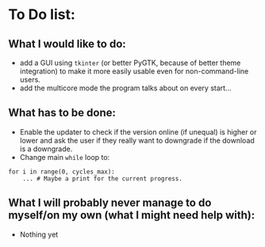# To Do list:
## What I would like to do:   
* add a GUI using `tkinter` (or better PyGTK, because of better theme integration) to make it more easily usable even for non-command-line users. 
* add the multicore mode the program talks about on every start...   
## What has to be done:
* Enable the updater to check if the version online (if unequal) is higher or lower and ask the user if they really want to downgrade if the download is a downgrade.
* Change main `while` loop to:
```python3
for i in range(0, cycles_max):
    ... # Maybe a print for the current progress.
```
<!--* -->
## What I will probably never manage to do myself/on my own (what I might need help with):
* Nothing yet
